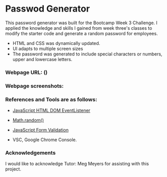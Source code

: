 # Passwod Generator

This password generator was built for the Bootcamp Week 3 Challenge. I applied the knowledge and skills I gained from week three's classes to modify the starter code and generate a random password for employees.

* HTML and CSS was dynamically updated.
* UI adapts to multiple screen sizes
* The password was generated to include special characters or numbers, upper and lowercase letters.


### Webpage URL: ()

### Webpage screenshots:


### References and Tools are as follows:

* [JavaScript HTML DOM EventListener](https://www.w3schools.com/js/js_htmldom_eventlistener.asp)

* [Math.random()](https://developer.mozilla.org/en-US/docs/Web/JavaScript/Reference/Global_Objects/Math/random)

* [JavaScript Form Validation](https://www.w3schools.com/js/js_validation.asp)

* VSC, Google Chrome Console.

### Acknowledgements

I would like to acknowledge Tutor: Meg Meyers for assisting with this project.